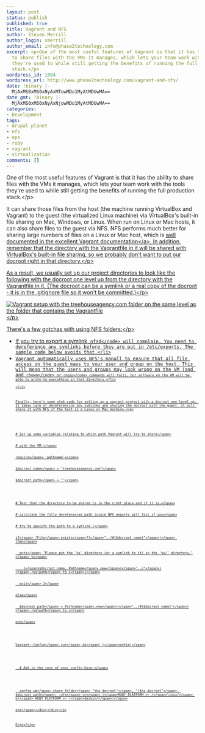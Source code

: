 ```yaml
---
layout: post
status: publish
published: true
title: Vagrant and NFS
author: Steven Merrill
author_login: smerrill
author_email: info@phase2technology.com
excerpt: <p>One of the most useful features of Vagrant is that it has the ability
  to share files with the VMs it manages, which lets your team work with the tools
  they're used to while still getting the benefits of running the full production
  stack.</p>
wordpress_id: 1084
wordpress_url: http://www.phase2technology.com/vagrant-and-nfs/
date: !binary |-
  MjAxMS0xMS0xNyAxMTowMDo1MyAtMDUwMA==
date_gmt: !binary |-
  MjAxMS0xMS0xNyAxNjowMDo1MyAtMDUwMA==
categories:
- Development
tags:
- drupal planet
- nfs
- ops
- ruby
- vagrant
- virtualization
comments: []
---
```

<p>One of the most useful features of Vagrant is that it has the ability to share files with the VMs it manages, which lets your team work with the tools they're used to while still getting the benefits of running the full production stack.<&#47;p></p>
<p>It can share those files from the host (the machine running VirtualBox and Vagrant) to the guest (the virtualized Linux machine) via VirtualBox's built-in file sharing on Mac, Windows, or Linux. When run on Linux or Mac hosts, it can also share files to the guest via NFS.  NFS performs much better for sharing large numbers of files on a Linux or Mac host, which is <a href="http:&#47;&#47;vagrantup.com&#47;docs&#47;nfs.html">well documented in the excellent Vagrant documentation<&#47;a>. In addition, remember that the directory with the Vagrantfile in it will be shared with VirtualBox's built-in file sharing, so we probably don't want to put our docroot right in that directory.<&#47;p></p>
<p>As a result, we usually set up our project directories to look like the following with the docroot one level up from the directory with the Vagrantfile in it. (The docroot can be a symlink or a real copy of the docroot - it is in the .gitignore file so it won't be committed.)<&#47;p></p>
<p><img src="https:&#47;&#47;img.skitch.com&#47;20111117-j5tdm5q6pw584sfnnafxrtawb8.jpg" alt="Vagrant setup with the treehouseagency.com folder on the same level as the folder that contains the Vagrantfile" &#47;><&#47;p></p>
<p>There's a few gotchas with using NFS folders:<&#47;p></p>
<ul>
<li>If you try to export a symlink, <code>nfsd<&#47;code> will complain. You need to dereference any symlinks before they are put in &#47;etc&#47;exports. The sample code below avoids that.<&#47;li>
<li>Vagrant automatically uses NFS's mapall to ensure that all file access on the guest maps to your user and group on the host. This will mean that the users and groups may look wrong on the VM (and and <code>chown<&#47;code> or <code>chgrp<&#47;code> commands will fail), but software on the VM will be able to write to everything in that directory.<&#47;li><br />
<&#47;ul></p>
<p>Finally, here's some stub code for setting up a vagrant project with a docroot one level up. It takes care of dereferencing any symlinks and sharing the docroot with the guest. It will share it with NFS if the host is a Linux or Mac machine.<&#47;p></p>
<p>
<div class="geshifilter">
<div class="ruby geshifilter-ruby"><span class="co1"># Set up some variables relating to which path Vagrant will try to share<&#47;span><br &#47;><br />
<span class="co1"># with the VM.<&#47;span><br &#47;><br />
<span class="kw3">require<&#47;span> <span class="st0">'pathname'<&#47;span><br &#47;><br />
<span class="re0">$docroot_name<&#47;span> = <span class="st0">"treehouseagency.com"<&#47;span><br &#47;><br />
<span class="re0">$docroot_path<&#47;span> = <span class="st0">""<&#47;span><br &#47;><br />
<br &#47;><br />
<span class="co1"># Test that the directory to be shared is in the right place and if it is,<&#47;span><br &#47;><br />
<span class="co1"># calculate the fully dereferenced path (since NFS exports will fail if you<&#47;span><br &#47;><br />
<span class="co1"># try to specify the path to a symlink.)<&#47;span><br &#47;><br />
<span class="kw1">if<&#47;span> !<span class="kw4">File<&#47;span>.<span class="me1">exists<&#47;span>?<span class="br0">&#40;<&#47;span><span class="st0">"..&#47;#{$docroot_name}"<&#47;span><span class="br0">&#41;<&#47;span> <span class="kw1">then<&#47;span><br &#47;><br />
&nbsp; <span class="kw3">puts<&#47;span> <span class="st0">"Please put the '%s' directory (or a symlink to it) in the '%s&#47;' directory."<&#47;span> <span class="sy0">%<&#47;span><br &#47;><br />
&nbsp; &nbsp; <span class="br0">&#91;<&#47;span>$docroot_name, <span class="kw4">Pathname<&#47;span>.<span class="me1">new<&#47;span><span class="br0">&#40;<&#47;span><span class="st0">"..&#47;"<&#47;span><span class="br0">&#41;<&#47;span>.<span class="me1">realpath<&#47;span>.<span class="me1">to_s<&#47;span><span class="br0">&#93;<&#47;span><br &#47;><br />
&nbsp; <span class="kw3">exit<&#47;span> <span class="nu0">1<&#47;span><br &#47;><br />
<span class="kw1">else<&#47;span><br &#47;><br />
&nbsp; <span class="re0">$docroot_path<&#47;span> = <span class="kw4">Pathname<&#47;span>.<span class="me1">new<&#47;span><span class="br0">&#40;<&#47;span><span class="st0">"..&#47;#{$docroot_name}"<&#47;span><span class="br0">&#41;<&#47;span>.<span class="me1">realpath<&#47;span>.<span class="me1">to_s<&#47;span><br &#47;><br />
<span class="kw1">end<&#47;span><br &#47;><br />
<br &#47;><br />
<span class="re2">Vagrant::Config<&#47;span>.<span class="me1">run<&#47;span> <span class="kw1">do<&#47;span> <span class="sy0">|<&#47;span>config<span class="sy0">|<&#47;span><br &#47;><br />
<br &#47;><br />
&nbsp; <span class="co1"># Add in the rest of your config here.<&#47;span><br &#47;><br />
<br &#47;><br />
&nbsp; config.<span class="me1">vm<&#47;span>.<span class="me1">share_folder<&#47;span> <span class="st0">"tha-docroot"<&#47;span>, <span class="st0">"&#47;tha-docroot"<&#47;span>, <span class="re0">$docroot_path<&#47;span>, <span class="re3">:nfs<&#47;span> <span class="sy0">=><&#47;span> <span class="br0">&#40;<&#47;span>RUBY_PLATFORM =~ <span class="sy0">&#47;<&#47;span>linux<span class="sy0">&#47;<&#47;span> <span class="kw1">or<&#47;span> RUBY_PLATFORM =~ <span class="sy0">&#47;<&#47;span>darwin<span class="sy0">&#47;<&#47;span><span class="br0">&#41;<&#47;span><br &#47;><br />
<span class="kw1">end<&#47;span><&#47;div><&#47;div><&#47;p></p>
<p>Enjoy!<&#47;p></p>
